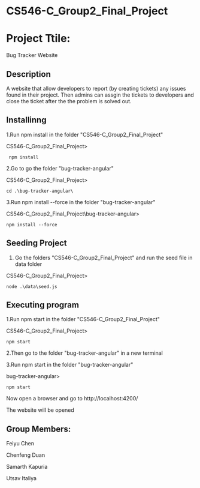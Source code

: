 # CS546-C_Group2_Final_Project

# Project Ttile:

Bug Tracker Website

## Description

A website that allow developers to report (by creating tickets) any issues found in their project. Then admins can assgin the tickets to developers and close the ticket after the the problem is solved out.

## Installinng

1.Run npm install in the folder "CS546-C_Group2_Final_Project"


  CS546-C_Group2_Final_Project>
  
```
 npm install
```

2.Go to go the folder "bug-tracker-angular"

CS546-C_Group2_Final_Project> 

```
cd .\bug-tracker-angular\
```


3.Run npm install --force in the folder "bug-tracker-angular"

CS546-C_Group2_Final_Project\bug-tracker-angular> 

```
npm install --force
```
## Seeding Project

1. Go the folders "CS546-C_Group2_Final_Project" and run the seed file in data folder

CS546-C_Group2_Final_Project>

```
node .\data\seed.js
```

## Executing program

1.Run npm start in the folder "CS546-C_Group2_Final_Project"

CS546-C_Group2_Final_Project> 

```
npm start
```

2.Then go to the folder "bug-tracker-angular" in a new terminal

3.Run npm start in the folder "bug-tracker-angular"

bug-tracker-angular> 
```
npm start
```

Now open a browser and go to http://localhost:4200/ 

The website will be opened

## Group Members:

Feiyu Chen

Chenfeng Duan

Samarth Kapuria

Utsav Italiya

